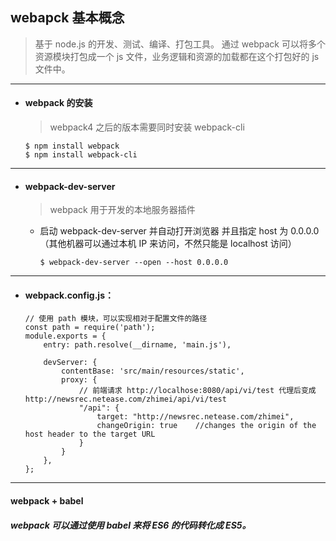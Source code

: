 ## webapck 基本概念
> 基于 node.js 的开发、测试、编译、打包工具。
> 通过 webpack 可以将多个资源模块打包成一个 js 文件，业务逻辑和资源的加载都在这个打包好的 js 文件中。


---
- #### webpack 的安装
  > webpack4 之后的版本需要同时安装 webpack-cli

  ```
  $ npm install webpack
  $ npm install webpack-cli     
  ```




---
- #### webpack-dev-server
  > webpack 用于开发的本地服务器插件

  - 启动 webpack-dev-server 并自动打开浏览器 并且指定 host 为 0.0.0.0（其他机器可以通过本机 IP 来访问，不然只能是 localhost 访问）
    ```
    $ webpack-dev-server --open --host 0.0.0.0     
    ```



---
- #### webpack.config.js：
  ```
  // 使用 path 模块，可以实现相对于配置文件的路径
  const path = require('path');
  module.exports = {
      entry: path.resolve(__dirname, 'main.js'),

      devServer: {
          contentBase: 'src/main/resources/static',
          proxy: {
              // 前端请求 http://localhose:8080/api/vi/test 代理后变成 http://newsrec.netease.com/zhimei/api/vi/test
              "/api": {
                  target: "http://newsrec.netease.com/zhimei",
                  changeOrigin: true    //changes the origin of the host header to the target URL
              }
          }
      },
  };
  ```


---
#### webpack + babel
##### webpack 可以通过使用 babel 来将 ES6 的代码转化成 ES5。
